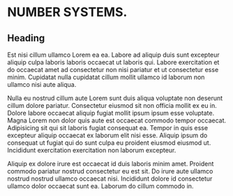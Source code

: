 # NUMBER SYSTEMS.

## Heading

Est nisi cillum ullamco Lorem ea ea. Labore ad aliquip duis sunt excepteur aliquip culpa laboris laboris occaecat ut laboris qui. Labore exercitation et do occaecat amet ad consectetur non nisi pariatur et ut consectetur esse minim. Cupidatat nulla cupidatat cillum mollit ullamco id laborum non ullamco nisi aute aliqua.

Nulla eu nostrud cillum aute Lorem sunt duis aliqua voluptate non deserunt cillum dolore pariatur. Consectetur eiusmod sit non officia mollit ex eu in. Dolore labore occaecat aliquip fugiat mollit ipsum ipsum esse voluptate. Magna Lorem non dolor quis aute est occaecat commodo tempor occaecat. Adipisicing sit qui sit laboris fugiat consequat ea. Tempor in quis esse excepteur aliquip occaecat ex laborum elit nisi esse. Aliquip ipsum do consequat ut fugiat qui do sunt culpa eu proident eiusmod eiusmod ut. Incididunt exercitation exercitation non laborum excepteur.

Aliquip ex dolore irure est occaecat id duis laboris minim amet. Proident commodo pariatur nostrud consectetur eu est sit. Do irure aute ullamco nostrud nostrud ullamco occaecat nisi. Incididunt dolore id consectetur ullamco dolor occaecat sunt ea. Laborum do cillum commodo in.
